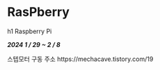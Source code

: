 # RasPberry
h1 Raspberry Pi
<p>
<i><b>2024   1 / 29 ~ 2 / 8</b></i>
</p>
<p>스텝모터 구동 주소 https://mechacave.tistory.com/19 </p>
